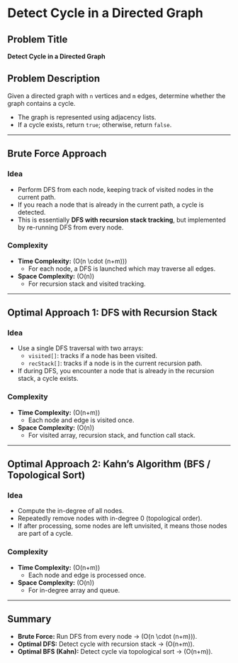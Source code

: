 # Detect Cycle in a Directed Graph

## Problem Title
**Detect Cycle in a Directed Graph**

## Problem Description
Given a directed graph with `n` vertices and `m` edges, determine whether the graph contains a cycle.  
- The graph is represented using adjacency lists.  
- If a cycle exists, return `true`; otherwise, return `false`.  

---

## Brute Force Approach
### Idea
- Perform DFS from each node, keeping track of visited nodes in the current path.  
- If you reach a node that is already in the current path, a cycle is detected.  
- This is essentially **DFS with recursion stack tracking**, but implemented by re-running DFS from every node.  

### Complexity
- **Time Complexity:** \(O(n \cdot (n+m))\)  
  - For each node, a DFS is launched which may traverse all edges.  
- **Space Complexity:** \(O(n)\)  
  - For recursion stack and visited tracking.  

---

## Optimal Approach 1: DFS with Recursion Stack
### Idea
- Use a single DFS traversal with two arrays:
  - `visited[]`: tracks if a node has been visited.  
  - `recStack[]`: tracks if a node is in the current recursion path.  
- If during DFS, you encounter a node that is already in the recursion stack, a cycle exists.  

### Complexity
- **Time Complexity:** \(O(n+m)\)  
  - Each node and edge is visited once.  
- **Space Complexity:** \(O(n)\)  
  - For visited array, recursion stack, and function call stack.  

---

## Optimal Approach 2: Kahn’s Algorithm (BFS / Topological Sort)
### Idea
- Compute the in-degree of all nodes.  
- Repeatedly remove nodes with in-degree 0 (topological order).  
- If after processing, some nodes are left unvisited, it means those nodes are part of a cycle.  

### Complexity
- **Time Complexity:** \(O(n+m)\)  
  - Each node and edge is processed once.  
- **Space Complexity:** \(O(n)\)  
  - For in-degree array and queue.  

---

## Summary
- **Brute Force:** Run DFS from every node → \(O(n \cdot (n+m))\).  
- **Optimal DFS:** Detect cycle with recursion stack → \(O(n+m)\).  
- **Optimal BFS (Kahn):** Detect cycle via topological sort → \(O(n+m)\).  
